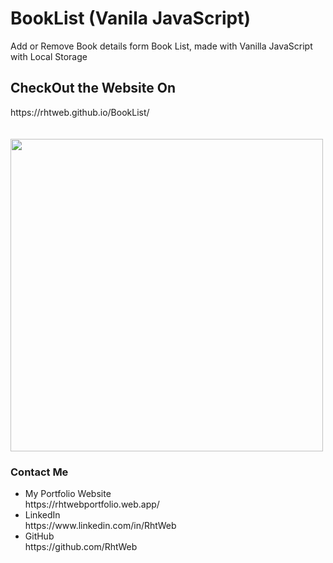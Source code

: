 # BookList (Vanila JavaScript)
Add or Remove Book details form Book List, made with Vanilla JavaScript with Local Storage

<h2>CheckOut the Website On</h2>
https://rhtweb.github.io/BookList/
<!---
![BookList](https://user-images.githubusercontent.com/55020650/111141246-56f81c00-85a9-11eb-9844-4132d3a784f2.jpg)
 --->
 <!---
replace ![ image](https://user-images.githubusercontent.com/55020650/111141246-56f81c00-85a9-11eb-9844-4132d3a784f2.jpg) with <img src="https://user-images.githubusercontent.com/55020650/111141246-56f81c00-85a9-11eb-9844-4132d3a784f2.jpg" width="100" height="100">
--->
<br />
<br />
<br />
<img src="https://user-images.githubusercontent.com/55020650/111141246-56f81c00-85a9-11eb-9844-4132d3a784f2.jpg" width="500" height="500">


<h3>Contact Me</h3>
<ul>
  <li>
    My Portfolio Website <br /> https://rhtwebportfolio.web.app/
  </li>
  <li>
    LinkedIn <br />  https://www.linkedin.com/in/RhtWeb
  </li>
  <li>
    GitHub  <br />    https://github.com/RhtWeb
  </li>
  </ul>
